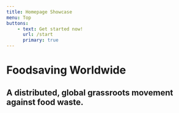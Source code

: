 ```yaml
---
title: Homepage Showcase
menu: Top
buttons:
    - text: Get started now!
      url: /start
      primary: true
---
```


# Foodsaving Worldwide
## A distributed, global grassroots movement against food waste.
